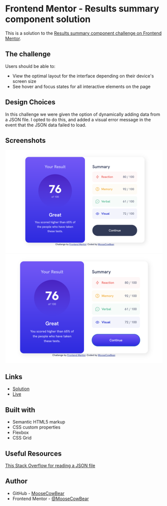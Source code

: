 # Frontend Mentor - Results summary component solution

This is a solution to the [Results summary component challenge on Frontend Mentor](https://www.frontendmentor.io/challenges/results-summary-component-CE_K6s0maV).

## The challenge

Users should be able to:

- View the optimal layout for the interface depending on their device's screen size
- See hover and focus states for all interactive elements on the page

## Design Choices

In this challenge we were given the option of dynamically adding data from a JSON file. I opted to do this, and added a visual error message in the event that the JSON data failed to load. 

## Screenshots

![alt text](screenshots/desktop.png "article preview component desktop design")
![alt text](screenshots/desktop-active.png "article preview component desktop active")

## Links

- [Solution](https://github.com/MooseCowBear/frontend-mentor-results-summary-component)
- [Live](https://moosecowbear.github.io/frontend-mentor-results-summary-component/)

## Built with

- Semantic HTML5 markup
- CSS custom properties
- Flexbox
- CSS Grid

## Useful Resources

[This Stack Overflow for reading a JSON file](https://stackoverflow.com/questions/63565509/vanilla-javascript-how-to-read-local-json-file)

## Author

- GitHub - [MooseCowBear](https://github.com/MooseCowBear)
- Frontend Mentor - [@MooseCowBear](https://www.frontendmentor.io/profile/MooseCowBear)